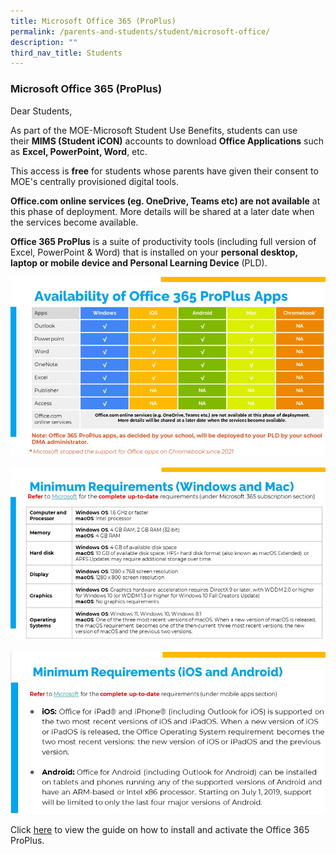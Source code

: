 ```yaml
---
title: Microsoft Office 365 (ProPlus)
permalink: /parents-and-students/student/microsoft-office/
description: ""
third_nav_title: Students
---
```

### **Microsoft Office 365 (ProPlus)**
Dear Students,  
  
As part of the MOE-Microsoft Student Use Benefits, students can use their **MIMS (Student iCON)** accounts to download **Office Applications** such as **Excel, PowerPoint, Word**, etc.  
  
This access is **free** for students whose parents have given their consent to MOE's centrally provisioned digital tools.  
  
**Office.com online services (eg. OneDrive, Teams etc) are not available** at this phase of deployment. More details will be shared at a later date when the services become available.  
  
**Office 365 ProPlus** is a suite of productivity tools (including full version of Excel, PowerPoint & Word) that is installed on your **personal desktop, laptop or mobile device and Personal Learning Device** (PLD).

![](/images/Microsoft%20office%201.png)

![](/images/Microsoft%20office%202.png)

![](/images/Microsoft%20office%203.png)

Click [here](https://drive.google.com/file/d/11LCMhStTypSkqrBO5lrxofAXn86lhiPP/view?usp=sharing) to view the guide on how to install and activate the Office 365 ProPlus.